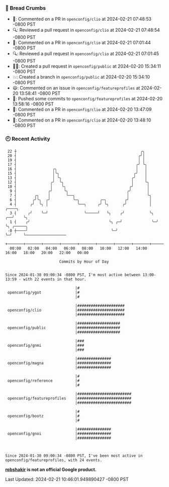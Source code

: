 ### 🍞 Bread Crumbs

 * 💬: Commented on a PR in  `openconfig/clio` at 2024-02-21 07:48:53 -0800 PST
 * 🔍: Reviewed a pull request in  `openconfig/clio` at 2024-02-21 07:48:54 -0800 PST
 * 💬: Commented on a PR in  `openconfig/clio` at 2024-02-21 07:01:44 -0800 PST
 * 🔍: Reviewed a pull request in  `openconfig/clio` at 2024-02-21 07:01:45 -0800 PST
 * ✍🏼: Created a pull request in `openconfig/public` at 2024-02-20 15:34:11 -0800 PST
 * 💥: Created a branch in `openconfig/public` at 2024-02-20 15:34:10 -0800 PST
 * 😃: Commented on an issue in `openconfig/featureprofiles` at 2024-02-20 13:58:41 -0800 PST
 * 🚢: Pushed some commits to `openconfig/featureprofiles` at 2024-02-20 13:58:16 -0800 PST
 * 💬: Commented on a PR in  `openconfig/clio` at 2024-02-20 13:47:09 -0800 PST
 * 💬: Commented on a PR in  `openconfig/clio` at 2024-02-20 13:48:10 -0800 PST

### 🕘 Recent Activity
```
 22 ┼                                                       ╭╮
 20 ┤                                                      ╭╯│
 19 ┤                                                      │ │
 17 ┤                                                     ╭╯ ╰╮
 16 ┤                ╭╮                                   │   │
 15 ┤                │╰╮                                 ╭╯   │
 13 ┤                │ ╰╮                               ╭╯    │
 12 ┤               ╭╯  ╰╮                              │     ╰╮
 10 ┤               │    ╰╮                            ╭╯      │
  9 ┤              ╭╯     ╰╮                          ╭╯       │
  7 ┤        ╭╮    │       ╰──╮                       │        ╰╮
  6 ┤       ╭╯╰╮  ╭╯          ╰─╮         ╭─╮        ╭╯         │
  4 ┤      ╭╯  ╰╮ │             ╰──╮     ╭╯ ╰╮      ╭╯          │     ╭────╮
  3 ┤     ╭╯    ╰─╯                ╰─────╯   ╰╮    ╭╯           ╰╮ ╭──╯    ╰╮
  1 ┤    ╭╯                                   ╰╮ ╭─╯             ╰─╯        ╰╮ ╭─────╮
 -0 ┼────╯                                     ╰─╯                           ╰─╯     ╰──────────────────
    +───────+───────+───────+───────+───────+───────+───────+───────+───────+───────+───────+───────+────
  00:00   02:00   04:00   06:00   08:00   10:00   12:00   14:00   16:00   18:00   20:00   22:00   00:00   

						Commits by Hour of Day


Since 2024-01-30 09:00:34 -0800 PST, I'm most active between 13:00-13:59 - with 22 events in that hour.

```



```
                               |#
 openconfig/ygot               |#
                               |#

                               |#####################
 openconfig/clio               |#####################
                               |#####################

                               |###################
 openconfig/public             |###################
                               |###################

                               |###
 openconfig/gnmi               |###
                               |###

                               |###############
 openconfig/magna              |###############
                               |###############

                               |#
 openconfig/reference          |#
                               |#

                               |########################
 openconfig/featureprofiles    |########################
                               |########################

                               |#
 openconfig/bootz              |#
                               |#

                               |###############
 openconfig/gnoi               |###############
                               |###############



Since 2024-01-30 09:00:34 -0800 PST, I've been most active in openconfig/featureprofiles, with 24 events.

```
**[robshakir](mailto:robjs@google.com) is not an official Google product.**  


Last Updated: 2024-02-21 10:46:01.949890427 -0800 PST
